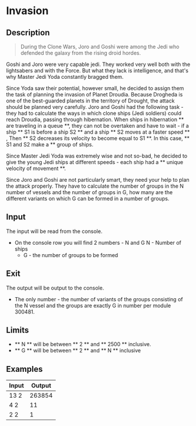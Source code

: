 # Invasion

## Description

> During the Clone Wars, Joro and Goshi were among the Jedi
> who defended the galaxy from the rising droid hordes.

Goshi and Joro were very capable jedi. They worked very well both with the lightsabers and with the Force. But what they lack is intelligence, and that's why Master Jedi Yoda constantly bragged them.

Since Yoda saw their potential, however small, he decided to assign them the task of planning the invasion of Planet Droudia. Because Drogheda is one of the best-guarded planets in the territory of Drought, the attack should be planned very carefully. Joro and Goshi had the following task - they had to calculate the ways in which clone ships (Jedi soldiers) could reach Droudia, passing through hibernation. When ships in hibernation ** are traveling in a queue **, they can not be overtaken and have to wait - if a ship ** S1 is before a ship S2 ** and a ship ** S2 moves at a faster speed ** , Then ** S2 decreases its velocity to become equal to S1 **. In this case, ** S1 and S2 make a ** group of ships.

Since Master Jedi Yoda was extremely wise and not so-bad, he decided to give the young Jedi ships at different speeds - each ship had a ** unique velocity of movement **.

Since Joro and Goshi are not particularly smart, they need your help to plan the attack properly. They have to calculate the number of groups in the N number of vessels and the number of groups in G, how many are the different variants on which G can be formed in a number of groups.

## Input

The input will be read from the console.

- On the console row you will find 2 numbers - N and G
  N - Number of ships
  - G - the number of groups to be formed

## Exit

The output will be output to the console.

- The only number - the number of variants of the groups consisting of the N vessel and the groups are exactly G in number per module 300481.

## Limits

- ** N ** will be between ** 2 ** and ** 2500 ** inclusive.
- ** G ** will be between ** 2 ** and ** N ** inclusive

## Examples

| Input | Output |
| ----- | ------
| 13 2 | 263854 |
| 4 2 | 11 |
| 2 2 | 1 |
